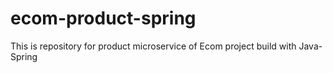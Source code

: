 # ecom-product-spring
This is repository for product microservice of Ecom project build with Java-Spring
